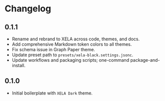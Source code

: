 # Changelog

## 0.1.1
- Rename and rebrand to XELA across code, themes, and docs.
- Add comprehensive Markdown token colors to all themes.
- Fix schema issue in Graph Paper theme.
- Update preset path to `presets/xela-black.settings.jsonc`.
- Update workflows and packaging scripts; one-command package-and-install.

## 0.1.0
- Initial boilerplate with `XELA Dark` theme.
